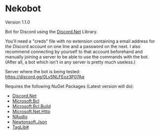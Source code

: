 # Nekobot
Version 1.1.0

Bot for Discord using the [Discord.Net](https://github.com/RogueException/Discord.Net) Library.

You'll need a "creds" file with no extension containing a email address for the Discord account on one line and a password on the next. I also recommend connecting by yourself to that account beforehand and manually joining a server to be able to use the commands with the bot. (After all, a bot which isn't in any server is pretty much useless.)

Server where the bot is being tested: https://discord.gg/0Lv5NLFEoz3P07Aq

Requires the following NuGet Packages (Latest version will do):
- [Discord.Net](https://www.nuget.org/packages/Discord.Net/)
- [Microsoft.Bcl](https://www.nuget.org/packages/Microsoft.Bcl)
- [Microsoft.Bcl.Build](https://www.nuget.org/packages/Microsoft.Bcl.Build)
- [Microsoft.Net.Http](https://www.nuget.org/packages/Microsoft.Net.Http/)
- [NAudio](https://www.nuget.org/packages/NAudio)
- [Newtonsoft.Json](https://www.nuget.org/packages/Newtonsoft.Json)
- [TagLib#](https://www.nuget.org/packages/taglib)
